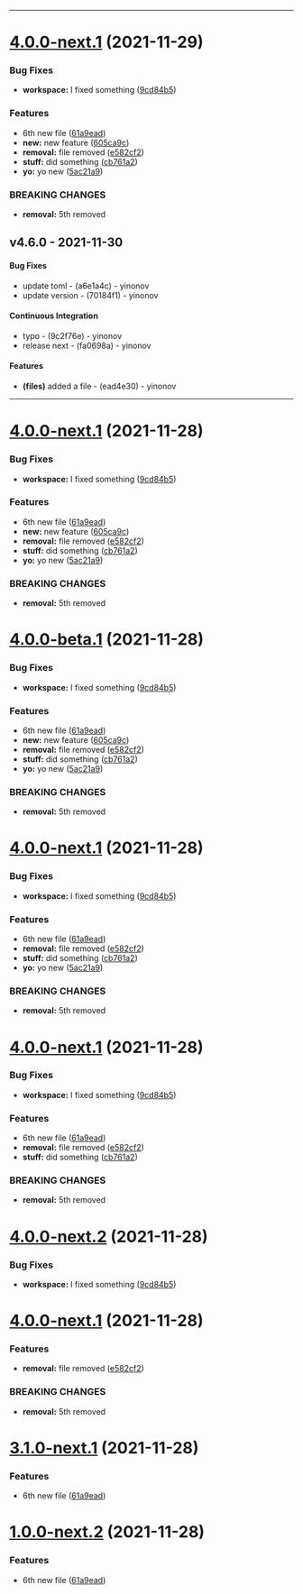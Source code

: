 
- - -
# [4.0.0-next.1](https://github.com/yinonov/release-workflow/compare/v3.0.0...v4.0.0-next.1) (2021-11-29)


### Bug Fixes

* **workspace:** I fixed something ([9cd84b5](https://github.com/yinonov/release-workflow/commit/9cd84b59a061422267a7ec8bde96630c5dc7ec8b))


### Features

* 6th new file ([61a9ead](https://github.com/yinonov/release-workflow/commit/61a9ead6b082c05656b65ac1f01e29e41d674efc))
* **new:** new feature ([605ca9c](https://github.com/yinonov/release-workflow/commit/605ca9c7af7cc1b49121b06606213b1734789551))
* **removal:** file removed ([e582cf2](https://github.com/yinonov/release-workflow/commit/e582cf28ff116bf4130d2c50f300b622e0754b32))
* **stuff:** did something ([cb761a2](https://github.com/yinonov/release-workflow/commit/cb761a21dd69ab37086b22036de83d381f153005))
* **yo:** yo new ([5ac21a9](https://github.com/yinonov/release-workflow/commit/5ac21a97adca4e23cd5953f09779b5d1049d0f84))


### BREAKING CHANGES

* **removal:** 5th removed

## v4.6.0 - 2021-11-30
#### Bug Fixes
- update toml - (a6e1a4c) - yinonov
- update version - (70184f1) - yinonov
#### Continuous Integration
- typo - (9c2f76e) - yinonov
- release next - (fa0698a) - yinonov
#### Features
- **(files)** added a file - (ead4e30) - yinonov
- - -


# [4.0.0-next.1](https://github.com/yinonov/release-workflow/compare/v3.0.0...v4.0.0-next.1) (2021-11-28)


### Bug Fixes

* **workspace:** I fixed something ([9cd84b5](https://github.com/yinonov/release-workflow/commit/9cd84b59a061422267a7ec8bde96630c5dc7ec8b))


### Features

* 6th new file ([61a9ead](https://github.com/yinonov/release-workflow/commit/61a9ead6b082c05656b65ac1f01e29e41d674efc))
* **new:** new feature ([605ca9c](https://github.com/yinonov/release-workflow/commit/605ca9c7af7cc1b49121b06606213b1734789551))
* **removal:** file removed ([e582cf2](https://github.com/yinonov/release-workflow/commit/e582cf28ff116bf4130d2c50f300b622e0754b32))
* **stuff:** did something ([cb761a2](https://github.com/yinonov/release-workflow/commit/cb761a21dd69ab37086b22036de83d381f153005))
* **yo:** yo new ([5ac21a9](https://github.com/yinonov/release-workflow/commit/5ac21a97adca4e23cd5953f09779b5d1049d0f84))


### BREAKING CHANGES

* **removal:** 5th removed

# [4.0.0-beta.1](https://github.com/yinonov/release-workflow/compare/v3.0.0...v4.0.0-beta.1) (2021-11-28)


### Bug Fixes

* **workspace:** I fixed something ([9cd84b5](https://github.com/yinonov/release-workflow/commit/9cd84b59a061422267a7ec8bde96630c5dc7ec8b))


### Features

* 6th new file ([61a9ead](https://github.com/yinonov/release-workflow/commit/61a9ead6b082c05656b65ac1f01e29e41d674efc))
* **new:** new feature ([605ca9c](https://github.com/yinonov/release-workflow/commit/605ca9c7af7cc1b49121b06606213b1734789551))
* **removal:** file removed ([e582cf2](https://github.com/yinonov/release-workflow/commit/e582cf28ff116bf4130d2c50f300b622e0754b32))
* **stuff:** did something ([cb761a2](https://github.com/yinonov/release-workflow/commit/cb761a21dd69ab37086b22036de83d381f153005))
* **yo:** yo new ([5ac21a9](https://github.com/yinonov/release-workflow/commit/5ac21a97adca4e23cd5953f09779b5d1049d0f84))


### BREAKING CHANGES

* **removal:** 5th removed

# [4.0.0-next.1](https://github.com/yinonov/release-workflow/compare/v3.0.0...v4.0.0-next.1) (2021-11-28)


### Bug Fixes

* **workspace:** I fixed something ([9cd84b5](https://github.com/yinonov/release-workflow/commit/9cd84b59a061422267a7ec8bde96630c5dc7ec8b))


### Features

* 6th new file ([61a9ead](https://github.com/yinonov/release-workflow/commit/61a9ead6b082c05656b65ac1f01e29e41d674efc))
* **removal:** file removed ([e582cf2](https://github.com/yinonov/release-workflow/commit/e582cf28ff116bf4130d2c50f300b622e0754b32))
* **stuff:** did something ([cb761a2](https://github.com/yinonov/release-workflow/commit/cb761a21dd69ab37086b22036de83d381f153005))
* **yo:** yo new ([5ac21a9](https://github.com/yinonov/release-workflow/commit/5ac21a97adca4e23cd5953f09779b5d1049d0f84))


### BREAKING CHANGES

* **removal:** 5th removed

# [4.0.0-next.1](https://github.com/yinonov/release-workflow/compare/v3.0.0...v4.0.0-next.1) (2021-11-28)


### Bug Fixes

* **workspace:** I fixed something ([9cd84b5](https://github.com/yinonov/release-workflow/commit/9cd84b59a061422267a7ec8bde96630c5dc7ec8b))


### Features

* 6th new file ([61a9ead](https://github.com/yinonov/release-workflow/commit/61a9ead6b082c05656b65ac1f01e29e41d674efc))
* **removal:** file removed ([e582cf2](https://github.com/yinonov/release-workflow/commit/e582cf28ff116bf4130d2c50f300b622e0754b32))
* **stuff:** did something ([cb761a2](https://github.com/yinonov/release-workflow/commit/cb761a21dd69ab37086b22036de83d381f153005))


### BREAKING CHANGES

* **removal:** 5th removed

# [4.0.0-next.2](https://github.com/yinonov/release-workflow/compare/v4.0.0-next.1...v4.0.0-next.2) (2021-11-28)


### Bug Fixes

* **workspace:** I fixed something ([9cd84b5](https://github.com/yinonov/release-workflow/commit/9cd84b59a061422267a7ec8bde96630c5dc7ec8b))

# [4.0.0-next.1](https://github.com/yinonov/release-workflow/compare/v3.1.0-next.1...v4.0.0-next.1) (2021-11-28)


### Features

* **removal:** file removed ([e582cf2](https://github.com/yinonov/release-workflow/commit/e582cf28ff116bf4130d2c50f300b622e0754b32))


### BREAKING CHANGES

* **removal:** 5th removed

# [3.1.0-next.1](https://github.com/yinonov/release-workflow/compare/v3.0.0...v3.1.0-next.1) (2021-11-28)


### Features

* 6th new file ([61a9ead](https://github.com/yinonov/release-workflow/commit/61a9ead6b082c05656b65ac1f01e29e41d674efc))

# [1.0.0-next.2](https://github.com/yinonov/release-workflow/compare/v1.0.0-next.1...v1.0.0-next.2) (2021-11-28)


### Features

* 6th new file ([61a9ead](https://github.com/yinonov/release-workflow/commit/61a9ead6b082c05656b65ac1f01e29e41d674efc))
